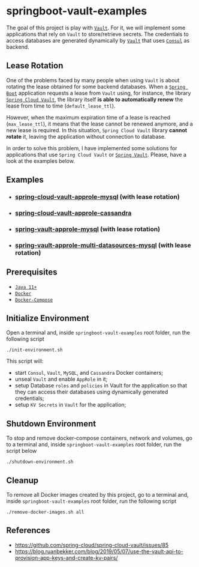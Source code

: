 # springboot-vault-examples

The goal of this project is play with [`Vault`](https://www.vaultproject.io). For it, we will implement some applications that rely on `Vault` to store/retrieve secrets. The credentials to access databases are generated dynamically by [`Vault`](https://www.vaultproject.io) that uses [`Consul`](https://www.consul.io) as backend.

## Lease Rotation

One of the problems faced by many people when using `Vault` is about rotating the lease obtained for some backend databases. When a [`Spring Boot`](https://docs.spring.io/spring-boot/docs/current/reference/htmlsingle/) application requests a lease from `Vault` using, for instance, the library [`Spring Cloud Vault`](https://cloud.spring.io/spring-cloud-vault/spring-cloud-vault.html), the library itself **is able to automatically renew** the lease from time to time (`default_lease_ttl`).

However, when the maximum expiration time of a lease is reached (`max_lease_ttl`), it means that the lease cannot be renewed anymore, and a new lease is required. In this situation, `Spring Cloud Vault` library **cannot rotate** it, leaving the application without connection to database.

In order to solve this problem, I have implemented some solutions for applications that use `Spring Cloud Vault` or [`Spring Vault`](https://docs.spring.io/spring-vault/docs/2.1.3.RELEASE/reference/html/#_document_structure). Please, have a look at the examples below.  

## Examples

- ### [spring-cloud-vault-approle-mysql](https://github.com/ivangfr/springboot-vault-examples/tree/master/spring-cloud-vault-approle-mysql#springboot-vault-examples) **(with lease rotation)**
- ### [spring-cloud-vault-approle-cassandra](https://github.com/ivangfr/springboot-vault-examples/tree/master/spring-cloud-vault-approle-cassandra#springboot-vault-examples)
- ### [spring-vault-approle-mysql](https://github.com/ivangfr/springboot-vault-examples/tree/master/spring-vault-approle-mysql#springboot-vault-examples) **(with lease rotation)**
- ### [spring-vault-approle-multi-datasources-mysql](https://github.com/ivangfr/springboot-vault-examples/tree/master/spring-vault-approle-multi-datasources-mysql#springboot-vault-examples) **(with lease rotation)**

## Prerequisites

- [`Java 11+`](https://www.oracle.com/java/technologies/downloads/#java11)
- [`Docker`](https://www.docker.com/)
- [`Docker-Compose`](https://docs.docker.com/compose/install/)

## Initialize Environment

Open a terminal and, inside `springboot-vault-examples` root folder, run the following script
```
./init-environment.sh
```

This script will:
- start `Consul`, `Vault`, `MySQL`, and `Cassandra` Docker containers;
- unseal `Vault` and enable `AppRole` in it;
- setup Database `roles` and `policies` in Vault for the application so that they can access their databases using dynamically generated credentials;
- setup `KV Secrets` in `Vault` for the application;

## Shutdown Environment

To stop and remove docker-compose containers, network and volumes, go to a terminal and, inside `springboot-vault-examples` root folder, run the script below
```
./shutdown-environment.sh
```

## Cleanup

To remove all Docker images created by this project, go to a terminal and, inside `springboot-vault-examples` root folder, run the following script
```
./remove-docker-images.sh all
```

## References

- https://github.com/spring-cloud/spring-cloud-vault/issues/85
- https://blog.ruanbekker.com/blog/2019/05/07/use-the-vault-api-to-provision-app-keys-and-create-kv-pairs/
